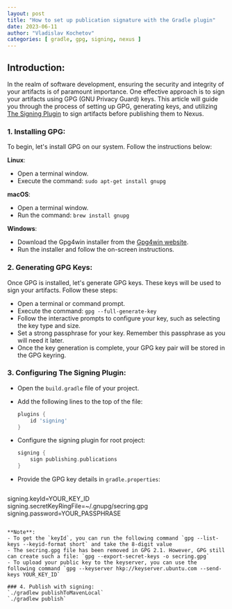 ```yaml
---
layout: post
title: "How to set up publication signature with the Gradle plugin"
date: 2023-06-11
author: "Vladislav Kochetov"
categories: [ gradle, gpg, signing, nexus ]
---
```


## Introduction:
In the realm of software development, ensuring the security and integrity of your artifacts is of paramount importance. One effective approach is to sign your artifacts using GPG (GNU Privacy Guard) keys. This article will guide you through the process of setting up GPG, generating keys, and utilizing [The Signing Plugin](https://docs.gradle.org/current/userguide/signing_plugin.html) to sign artifacts before publishing them to Nexus.

### 1. Installing GPG:
To begin, let's install GPG on our system. Follow the instructions below:

**Linux**:
- Open a terminal window.
- Execute the command: `sudo apt-get install gnupg`

**macOS**:
- Open a terminal window.
- Run the command: `brew install gnupg`

**Windows**:
- Download the Gpg4win installer from the [Gpg4win website](https://gpg4win.org/).
- Run the installer and follow the on-screen instructions.

### 2. Generating GPG Keys:
Once GPG is installed, let's generate GPG keys. These keys will be used to sign your artifacts. Follow these steps:

- Open a terminal or command prompt.
- Execute the command: `gpg --full-generate-key`
- Follow the interactive prompts to configure your key, such as selecting the key type and size.
- Set a strong passphrase for your key. Remember this passphrase as you will need it later.
- Once the key generation is complete, your GPG key pair will be stored in the GPG keyring.

### 3. Configuring The Signing Plugin:

- Open the `build.gradle` file of your project.
- Add the following lines to the top of the file:

   ```groovy
   plugins {
       id 'signing'
   }
   ```

- Configure the signing plugin for root project:

   ```groovy
   signing {
       sign publishing.publications
   }
   ```

- Provide the GPG key details in `gradle.properties`:

   ```groovy
signing.keyId=YOUR_KEY_ID
signing.secretKeyRingFile=~/.gnupg/secring.gpg
signing.password=YOUR_PASSPHRASE
   ```

**Note**:
- To get the `keyId`, you can run the following command `gpg --list-keys --keyid-format short` and take the 8-digit value
- The secring.gpg file has been removed in GPG 2.1. However, GPG still can create such a file: `gpg --export-secret-keys -o secring.gpg`
- To upload your public key to the keyserver, you can use the following command `gpg --keyserver hkp://keyserver.ubuntu.com --send-keys YOUR_KEY_ID`

### 4. Publish with signing:
`./gradlew publishToMavenLocal`
`./gradlew publish`